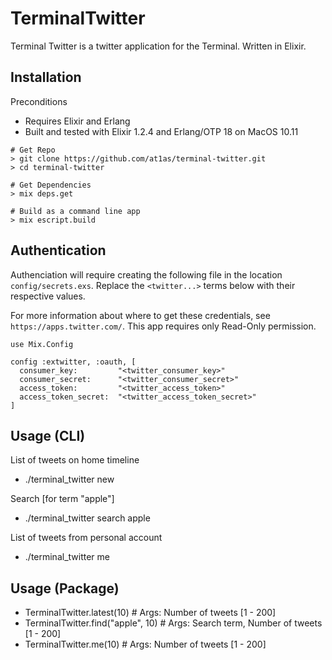 # TerminalTwitter

Terminal Twitter is a twitter application for the Terminal. Written in Elixir.


## Installation

Preconditions

* Requires Elixir and Erlang
* Built and tested with Elixir 1.2.4 and Erlang/OTP 18 on MacOS 10.11


```
# Get Repo
> git clone https://github.com/at1as/terminal-twitter.git
> cd terminal-twitter

# Get Dependencies
> mix deps.get

# Build as a command line app
> mix escript.build

```

## Authentication

Authenciation will require creating the following file in the location `config/secrets.exs`. Replace the `<twitter...>` terms below with their respective values.

For more information about where to get these credentials, see `https://apps.twitter.com/`. This app requires only Read-Only permission.

```
use Mix.Config

config :extwitter, :oauth, [
  consumer_key:         "<twitter_consumer_key>"
  consumer_secret:      "<twitter_consumer_secret>"
  access_token:         "<twitter_access_token>"
  access_token_secret:  "<twitter_access_token_secret>"
]  
```

## Usage (CLI)

List of tweets on home timeline

* ./terminal_twitter new


Search [for term "apple"]

* ./terminal_twitter search apple


List of tweets from personal account

* ./terminal_twitter me


## Usage (Package)


* TerminalTwitter.latest(10)        # Args: Number of tweets [1 - 200]
* TerminalTwitter.find("apple", 10) # Args: Search term, Number of tweets [1 - 200]
* TerminalTwitter.me(10)            # Args: Number of tweets [1 - 200]
